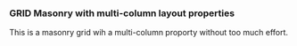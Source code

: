 ### GRID Masonry with multi-column layout properties

This is a masonry grid wih a multi-column proporty without too much effort.

